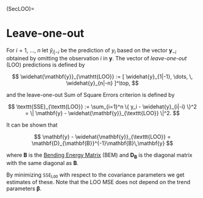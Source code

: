 (SecLOO)=
# Leave-one-out

For $i=1$, $\dots$, $n$ let $\widehat{y}_{i|-i}$ be the prediction of
$y_i$ based on the vector $\mathbf{y}_{-i}$ obtained by omitting the
observation $i$ in $\mathbf{y}$. The vector of *leave-one-out* (LOO)
predictions is defined by

$$
  \widehat{\mathbf{y}}_{\mathtt{LOO}} :=
  [ \widehat{y}_{1|-1}, \dots, \,  \widehat{y}_{n|-n} ]^\top,
$$

and the leave-one-out Sum of Square Errors criterion is defined by

$$
  \texttt{SSE}_{\texttt{LOO}} :=
  \sum_{i=1}^n \{ y_i - \widehat{y}_{i|-i} \}^2 =
  \| \mathbf{y} - \widehat{\mathbf{y}}_{\texttt{LOO}} \|^2.
$$

It can be shown that

$$ 
\mathbf{y} - \widehat{\mathbf{y}}_{\texttt{LOO}} =
\mathbf{D}_{\mathbf{B}}^{-1}\mathbf{B}\,\mathbf{y} 
$$ 

where $\mathbf{B}$ is the [Bending Energy Matrix](SecBending) (BEM)
and $\mathbf{D}_{\mathbf{B}}$ is the diagonal matrix with the same
diagonal as $\mathbf{B}$.

By minimizing $\texttt{SSE}_{\texttt{LOO}}$ with respect to the
covariance parameters we get estimates of these. Note that
the LOO MSE does not depend on the trend parameters $\boldsymbol{\beta}$.

